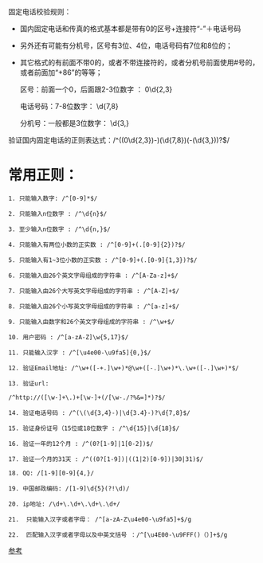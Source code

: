 固定电话校验规则：
* 国内固定电话和传真的格式基本都是带有0的区号+连接符“-”＋电话号码
* 另外还有可能有分机号，区号有3位、4位，电话号码有7位和8位的；
* 其它格式的有前面不带0的，或者不带连接符的，或者分机号前面使用#号的，或者前面加“+86”的等等；

 
    区号：前面一个0，后面跟2-3位数字 ： 0\d{2,3}
 
    电话号码：7-8位数字： \d{7,8}
    
    分机号：一般都是3位数字： \d{3,}

验证国内固定电话的正则表达式：/^((0\d{2,3})-)(\d{7,8})(-(\d{3,}))?$/

# 常用正则：

    1. 只能输入数字: /^[0-9]*$/
    
    2. 只能输入n位数字 : /^\d{n}$/
    
    3. 至少输入n位数字 : /^\d{n,}$/
    
    4. 只能输入有两位小数的正实数 : /^[0-9]+(.[0-9]{2})?$/
    
    5. 只能输入有1~3位小数的正实数 : /^[0-9]+(.[0-9]{1,3})?$/
    
    6. 只能输入由26个英文字母组成的字符串 : /^[A-Za-z]+$/
    
    7. 只能输入由26个大写英文字母组成的字符串 : /^[A-Z]+$/
    
    8. 只能输入由26个小写英文字母组成的字符串 : /^[a-z]+$/
    
    9. 只能输入由数字和26个英文字母组成的字符串 : /^\w+$/
    
    10. 用户密码 : /^[a-zA-Z]\w{5,17}$/
    
    11. 只能输入汉字 : /^[\u4e00-\u9fa5]{0,}$/
    
    12. 验证Email地址: /^\w+([-+.]\w+)*@\w+([-.]\w+)*\.\w+([-.]\w+)*$/
    
    13. 验证url:
    
    /^http://([\w-]+\.)+[\w-]+(/[\w-./?%&=]*)?$/
    
    14. 验证电话号码 : /^(\(\d{3,4}-)|\d{3.4}-)?\d{7,8}$/
    
    15. 验证身份证号（15位或18位数字 : /^\d{15}|\d{18}$/
    
    16. 验证一年的12个月 : /^(0?[1-9]|1[0-2])$/
    
    17. 验证一个月的31天 : /^((0?[1-9])|((1|2)[0-9])|30|31)$/
    
    18. QQ: /[1-9][0-9]{4,}/
    
    19. 中国邮政编码: /[1-9]\d{5}(?!\d)/
    
    20. ip地址: /\d+\.\d+\.\d+\.\d+/
    
    21.  只能输入汉字或者字母： /^[a-zA-Z\u4e00-\u9fa5]+$/g
    
    22.  匹配输入汉字或者字母以及中英文括号 ：/^[\u4E00-\u9FFF()（）]+$/g

[参考](https://www.jianshu.com/p/08b2051b0998)